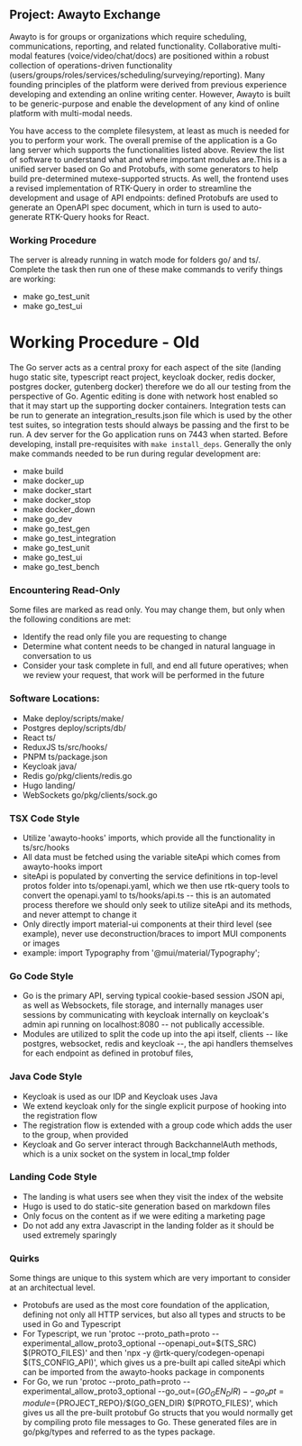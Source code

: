 ## Project: Awayto Exchange
Awayto is for groups or organizations which require scheduling, communications, reporting, and related functionality. Collaborative multi-modal features (voice/video/chat/docs) are positioned within a robust collection of operations-driven functionality (users/groups/roles/services/scheduling/surveying/reporting). Many founding principles of the platform were derived from previous experience developing and extending an online writing center. However, Awayto is built to be generic-purpose and enable the development of any kind of online platform with multi-modal needs.

You have access to the complete filesystem, at least as much is needed for you to perform your work. The overall premise of the application is a Go lang server which supports the functionalities listed above. Review the list of software to understand what and where important modules are.This is a unified server based on Go and Protobufs, with some generators to help build pre-determined mutexe-supported structs. As well, the frontend uses a revised implementation of RTK-Query in order to streamline the development and usage of API endpoints: defined Protobufs are used to generate an OpenAPI spec document, which in turn is used to auto-generate RTK-Query hooks for React.

### Working Procedure
The server is already running in watch mode for folders go/ and ts/. Complete the task then run one of these make commands to verify things are working:
- make go_test_unit
- make go_test_ui

# Working Procedure - Old
The Go server acts as a central proxy for each aspect of the site (landing hugo static site, typescript react project, keycloak docker, redis docker, postgres docker, gutenberg docker) therefore we do all our testing from the perspective of Go. Agentic editing is done with network host enabled so that it may start up the supporting docker containers. Integration tests can be run to generate an integration_results.json file which is used by the other test suites, so integration tests should always be passing and the first to be run. A dev server for the Go application runs on 7443 when started. Before developing, install pre-requisites with `make install_deps`. Generally the only make commands needed to be run during regular development are:
- make build
- make docker_up
- make docker_start
- make docker_stop
- make docker_down
- make go_dev
- make go_test_gen
- make go_test_integration
- make go_test_unit
- make go_test_ui
- make go_test_bench

### Encountering Read-Only
Some files are marked as read only. You may change them, but only when the following conditions are met:
- Identify the read only file you are requesting to change
- Determine what content needs to be changed in natural language in conversation to us
- Consider your task complete in full, and end all future operatives; when we review your request, that work will be performed in the future

### Software Locations:
- Make deploy/scripts/make/
- Postgres deploy/scripts/db/
- React ts/
- ReduxJS ts/src/hooks/
- PNPM ts/package.json
- Keycloak java/
- Redis go/pkg/clients/redis.go
- Hugo landing/
- WebSockets go/pkg/clients/sock.go

### TSX Code Style
- Utilize 'awayto-hooks' imports, which provide all the functionality in ts/src/hooks
- All data must be fetched using the variable siteApi which comes from awayto-hooks import
- siteApi is populated by converting the service definitions in top-level protos folder into ts/openapi.yaml, which we then use rtk-query tools to convert the openapi.yaml to ts/hooks/api.ts -- this is an automated process therefore we should only seek to utilize siteApi and its methods, and never attempt to change it
- Only directly import material-ui components at their third level (see example), never use deconstruction/braces to import MUI components or images
- example: import Typography from '@mui/material/Typography';

### Go Code Style
- Go is the primary API, serving typical cookie-based session JSON api, as well as Websockets, file storage, and internally manages user sessions by communicating with keycloak internally on keycloak's admin api running on localhost:8080 -- not publically accessible.
- Modules are utilized to split the code up into the api itself, clients -- like postgres, websocket, redis and keycloak --, the api handlers themselves for each endpoint as defined in protobuf files, 

### Java Code Style
- Keycloak is used as our IDP and Keycloak uses Java
- We extend keycloak only for the single explicit purpose of hooking into the registration flow
- The registration flow is extended with a group code which adds the user to the group, when provided
- Keycloak and Go server interact through BackchannelAuth methods, which is a unix socket on the system in local_tmp folder

### Landing Code Style
- The landing is what users see when they visit the index of the website
- Hugo is used to do static-site generation based on markdown files
- Only focus on the content as if we were editing a marketing page
- Do not add any extra Javascript in the landing folder as it should be used extremely sparingly

### Quirks
Some things are unique to this system which are very important to consider at an architectual level.
- Protobufs are used as the most core foundation of the application, defining not only all HTTP services, but also all types and structs to be used in Go and Typescript
- For Typescript, we run 'protoc --proto_path=proto --experimental_allow_proto3_optional --openapi_out=$(TS_SRC) $(PROTO_FILES)' and then 'npx -y @rtk-query/codegen-openapi $(TS_CONFIG_API)', which gives us a pre-built api called siteApi which can be imported from the awayto-hooks package in components
- For Go, we run 'protoc --proto_path=proto --experimental_allow_proto3_optional --go_out=$(GO_GEN_DIR) --go_opt=module=${PROJECT_REPO}/$(GO_GEN_DIR) $(PROTO_FILES)', which gives us all the pre-built protobuf Go structs that you would normally get by compiling proto file messages to Go. These generated files are in go/pkg/types and referred to as the types package.
